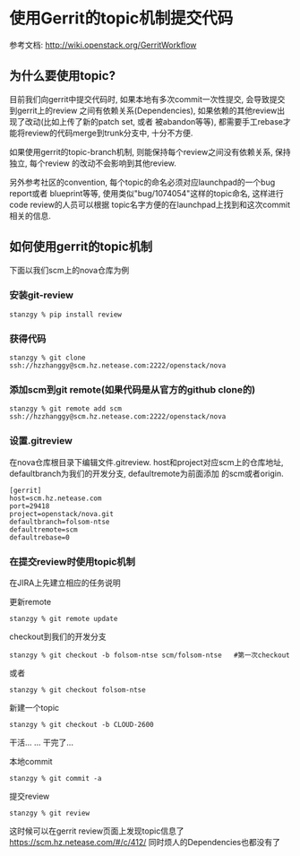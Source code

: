# 使用Gerrit的topic机制提交代码

参考文档: http://wiki.openstack.org/GerritWorkflow


## 为什么要使用topic?

目前我们向gerrit中提交代码时, 如果本地有多次commit一次性提交, 会导致提交到gerrit上的review
之间有依赖关系(Dependencies), 如果依赖的其他review出现了改动(比如上传了新的patch set, 或者
被abandon等等), 都需要手工rebase才能将review的代码merge到trunk分支中, 十分不方便.

如果使用gerrit的topic-branch机制, 则能保持每个review之间没有依赖关系, 保持独立, 每个review
的改动不会影响到其他review.

另外参考社区的convention, 每个topic的命名必须对应launchpad的一个bug report或者
blueprint等等, 使用类似"bug/1074054"这样的topic命名, 这样进行code review的人员可以根据
topic名字方便的在launchpad上找到和这次commit相关的信息.


## 如何使用gerrit的topic机制

下面以我们scm上的nova仓库为例

### 安装git-review

    stanzgy % pip install review

### 获得代码

    stanzgy % git clone ssh://hzzhanggy@scm.hz.netease.com:2222/openstack/nova

### 添加scm到git remote(如果代码是从官方的github clone的)

    stanzgy % git remote add scm ssh://hzzhanggy@scm.hz.netease.com:2222/openstack/nova

### 设置.gitreview

在nova仓库根目录下编辑文件.gitreview.
host和project对应scm上的仓库地址, defaultbranch为我们的开发分支, defaultremote为前面添加
的scm或者origin.

    [gerrit]
    host=scm.hz.netease.com
    port=29418
    project=openstack/nova.git
    defaultbranch=folsom-ntse
    defaultremote=scm
    defaultrebase=0

### 在提交review时使用topic机制

在JIRA上先建立相应的任务说明

更新remote

    stanzgy % git remote update

checkout到我们的开发分支

    stanzgy % git checkout -b folsom-ntse scm/folsom-ntse   #第一次checkout

或者

    stanzgy % git checkout folsom-ntse

新建一个topic

    stanzgy % git checkout -b CLOUD-2600

干活...
...
干完了...

本地commit

    stanzgy % git commit -a

提交review

    stanzgy % git review

这时候可以在gerrit review页面上发现topic信息了
https://scm.hz.netease.com/#/c/412/
同时烦人的Dependencies也都没有了
